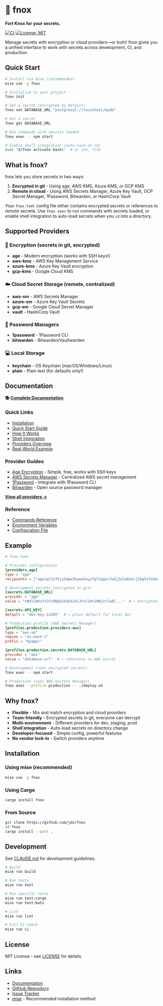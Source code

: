 # 🔐 fnox

**Fort Knox for your secrets.**

[![CI](https://github.com/jdx/fnox/actions/workflows/ci.yml/badge.svg)](https://github.com/jdx/fnox/actions/workflows/ci.yml)
[![License: MIT](https://img.shields.io/badge/License-MIT-yellow.svg)](https://opensource.org/licenses/MIT)

Manage secrets with encryption or cloud providers—or both! fnox gives you a unified interface to work with secrets across development, CI, and production.

## Quick Start

```bash
# Install via mise (recommended)
mise use -g fnox

# Initialize in your project
fnox init

# Set a secret (encrypted by default)
fnox set DATABASE_URL "postgresql://localhost/mydb"

# Get a secret
fnox get DATABASE_URL

# Run commands with secrets loaded
fnox exec -- npm start

# Enable shell integration (auto-load on cd)
eval "$(fnox activate bash)"  # or zsh, fish
```

## What is fnox?

fnox lets you store secrets in two ways:

1. **Encrypted in git** - Using age, AWS KMS, Azure KMS, or GCP KMS
2. **Remote in cloud** - Using AWS Secrets Manager, Azure Key Vault, GCP Secret Manager, 1Password, Bitwarden, or HashiCorp Vault

Your `fnox.toml` config file either contains encrypted secrets or references to remote secrets. Use `fnox exec` to run commands with secrets loaded, or enable shell integration to auto-load secrets when you `cd` into a directory.

## Supported Providers

### 🔐 Encryption (secrets in git, encrypted)

- **age** - Modern encryption (works with SSH keys!)
- **aws-kms** - AWS Key Management Service
- **azure-kms** - Azure Key Vault encryption
- **gcp-kms** - Google Cloud KMS

### ☁️ Cloud Secret Storage (remote, centralized)

- **aws-sm** - AWS Secrets Manager
- **azure-sm** - Azure Key Vault Secrets
- **gcp-sm** - Google Cloud Secret Manager
- **vault** - HashiCorp Vault

### 🔑 Password Managers

- **1password** - 1Password CLI
- **bitwarden** - Bitwarden/Vaultwarden

### 💻 Local Storage

- **keychain** - OS Keychain (macOS/Windows/Linux)
- **plain** - Plain text (for defaults only!)

## Documentation

**📚 [Complete Documentation](https://jdx.github.io/fnox/)**

### Quick Links

- [Installation](https://jdx.github.io/fnox/guide/installation)
- [Quick Start Guide](https://jdx.github.io/fnox/guide/quick-start)
- [How It Works](https://jdx.github.io/fnox/guide/how-it-works)
- [Shell Integration](https://jdx.github.io/fnox/guide/shell-integration)
- [Providers Overview](https://jdx.github.io/fnox/providers/overview)
- [Real-World Example](https://jdx.github.io/fnox/guide/real-world-example)

### Provider Guides

- [Age Encryption](https://jdx.github.io/fnox/providers/age) - Simple, free, works with SSH keys
- [AWS Secrets Manager](https://jdx.github.io/fnox/providers/aws-sm) - Centralized AWS secret management
- [1Password](https://jdx.github.io/fnox/providers/1password) - Integrate with 1Password CLI
- [Bitwarden](https://jdx.github.io/fnox/providers/bitwarden) - Open source password manager

[**View all providers →**](https://jdx.github.io/fnox/providers/overview)

### Reference

- [Commands Reference](https://jdx.github.io/fnox/reference/commands)
- [Environment Variables](https://jdx.github.io/fnox/reference/environment)
- [Configuration File](https://jdx.github.io/fnox/reference/configuration)

## Example

```toml
# fnox.toml

# Provider configuration
[providers.age]
type = "age"
recipients = ["age1ql3z7hjy54pw3hyww5ayyfg7zqgvc7w3j2elw8zmrj2kg5sfn9aqmcac8p"]

# Development secrets (encrypted in git)
[secrets.DATABASE_URL]
provider = "age"
value = "YWdlLWVuY3J5cHRpb24ub3JnL3YxCi0+IHNjcnlwdC..."  # ← encrypted, safe to commit

[secrets.API_KEY]
default = "dev-key-12345"  # ← plain default for local dev

# Production profile (AWS Secrets Manager)
[profiles.production.providers.aws]
type = "aws-sm"
region = "us-east-1"
prefix = "myapp/"

[profiles.production.secrets.DATABASE_URL]
provider = "aws"
value = "database-url"  # ← reference to AWS secret
```

```bash
# Development (uses encrypted secrets)
fnox exec -- npm start

# Production (uses AWS Secrets Manager)
fnox exec --profile production -- ./deploy.sh
```

## Why fnox?

- **Flexible** - Mix and match encryption and cloud providers
- **Team-friendly** - Encrypted secrets in git, everyone can decrypt
- **Multi-environment** - Different providers for dev, staging, prod
- **Shell integration** - Auto-load secrets on directory change
- **Developer-focused** - Simple config, powerful features
- **No vendor lock-in** - Switch providers anytime

## Installation

### Using mise (recommended)

```bash
mise use -g fnox
```

### Using Cargo

```bash
cargo install fnox
```

### From Source

```bash
git clone https://github.com/jdx/fnox
cd fnox
cargo install --path .
```

## Development

See [CLAUDE.md](./CLAUDE.md) for development guidelines.

```bash
# Build
mise run build

# Run tests
mise run test

# Run specific tests
mise run test:cargo
mise run test:bats

# Lint
mise run lint

# Full CI check
mise run ci
```

## License

MIT License - see [LICENSE](LICENSE) for details.

## Links

- [Documentation](https://jdx.github.io/fnox/)
- [GitHub Repository](https://github.com/jdx/fnox)
- [Issue Tracker](https://github.com/jdx/fnox/issues)
- [mise](https://mise.jdx.dev) - Recommended installation method

